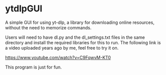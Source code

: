 # ytdlpGUI
A simple GUI for using yt-dlp, a library for downloading online resources, without the need to memorize commands.

Users will need to have dl.py and the dl_settings.txt files in the same directory and install the required libraries for this to run.
The following link is a video uploaded years ago by me, feel free to try it on.

https://www.youtube.com/watch?v=C9FqwvM-KT0

This program is just for fun.
